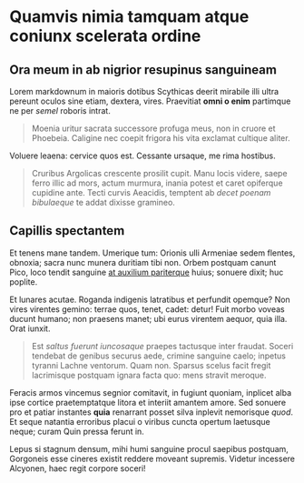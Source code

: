 # Quamvis nimia tamquam atque coniunx scelerata ordine

## Ora meum in ab nigrior resupinus sanguineam

Lorem markdownum in maioris dotibus Scythicas deerit mirabile illi ultra pereunt
oculos sine etiam, dextera, vires. Praevitiat **omni o enim** partimque ne per
*semel* roboris intrat.

> Moenia uritur sacrata successore profuga meus, non in cruore et Phoebeia.
> Caligine nec coepit frigora his vita exclamat cultique aliter.

Voluere leaena: cervice quos est. Cessante ursaque, me rima hostibus.

> Cruribus Argolicas crescente prosilit cupit. Manu locis videre, saepe ferro
> illic ad mors, actum murmura, inania potest et caret opiferque cupidine ante.
> Tecti curvis Aeacidis, temptent ab *decet poenam bibulaeque* te addat dixisse
> gramineo.

## Capillis spectantem

Et tenens mane tandem. Umerique tum: Orionis ulli Armeniae sedem flentes,
obnoxia; sacra nunc munera duritiam tibi non. Orbem postquam canunt Pico, loco
tendit sanguine [at auxilium pariterque](http://vero.io/niger) huius; sonuere
dixit; huc poplite.

Et lunares acutae. Roganda indigenis latratibus et perfundit opemque? Non vires
virentes gemino: terrae quos, tenet, cadet: detur! Fuit morbo voveas ducunt
humano; non praesens manet; ubi eurus virentem aequor, quia illa. Orat iunxit.

> Est *saltus fuerunt iuncosaque* praepes tactusque inter fraudat. Soceri
> tendebat de genibus securus aede, crimine sanguine caelo; inpetus tyranni
> Lachne ventorum. Quam non. Sparsus scelus facit fregit lacrimisque postquam
> ignara facta quo: mens stravit meroque.

Feracis armos vincemus segnior comitavit, in fugiunt quoniam, inplicet alba ipse
cortice praetemptatque litora et interiit amantem amore. Sed sonuere pro et
patiar instantes **quia** renarrant posset silva inplevit nemorisque *quod*. Et
seque natantia erroribus placui o viribus cuncta opertum laetusque neque; curam
Quin pressa ferunt in.

Lepus si stagnum densum, mihi humi sanguine procul saepibus postquam, Gorgoneis
esse cineres existit reddere moveant supremis. Videtur incessere Alcyonen, haec
regit corpore soceri!
